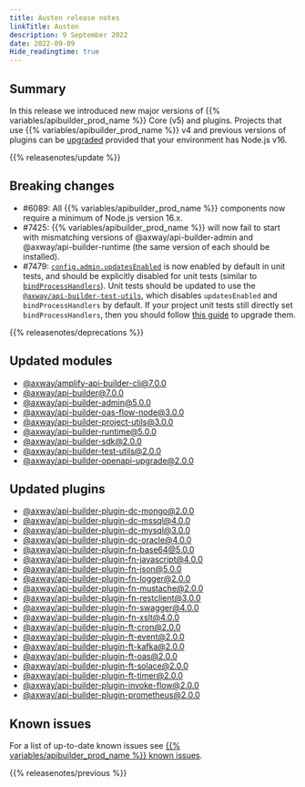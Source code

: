 ```yaml
---
title: Austen release notes
linkTitle: Austen
description: 9 September 2022
date: 2022-09-09
Hide_readingtime: true
---
```

## Summary

In this release we introduced new major versions of {{% variables/apibuilder_prod_name %}} Core (v5) and plugins. Projects that use {{% variables/apibuilder_prod_name %}} v4 and previous versions of plugins can be [upgraded](/docs/updates/update_guide/#installing-upgrades) provided that your environment has Node.js v16.

{{% releasenotes/update %}}

## Breaking changes

* #6089: All {{% variables/apibuilder_prod_name %}} components now require a minimum of Node.js version 16.x.
* #7425: {{% variables/apibuilder_prod_name %}} will now fail to start with mismatching versions of @axway/api-builder-admin and @axway/api-builder-runtime (the same version of each should be installed).
* #7479: [`config.admin.updatesEnabled`](/docs/developer_guide/project/configuration/project_configuration/#admin) is now enabled by default in unit tests, and should be explicitly disabled for unit tests (similar to [`bindProcessHandlers`](/docs/developer_guide/project/configuration/project_configuration#bindprocesshandlers)). Unit tests should be updated to use the [`@axway/api-builder-test-utils`](https://www.npmjs.com/package/@axway/api-builder-test-utils), which disables `updatesEnabled` and `bindProcessHandlers` by default. If your project unit tests still directly set `bindProcessHandlers`, then you should follow [this guide](/docs/updates/project_updates/2022_09_09_update_unit_tests_with_test_utils) to upgrade them.

<!-- ## Features -->

<!-- ## Fixes -->

{{% releasenotes/deprecations %}}

<!-- Regenerate modules/plugins with api-builder-tools generate-release-notes script -->
## Updated modules
* [@axway/amplify-api-builder-cli@7.0.0](https://www.npmjs.com/package/@axway/amplify-api-builder-cli/v/7.0.0)
* [@axway/api-builder@7.0.0](https://www.npmjs.com/package/@axway/api-builder/v/7.0.0)
* [@axway/api-builder-admin@5.0.0](https://www.npmjs.com/package/@axway/api-builder-admin/v/5.0.0)
* [@axway/api-builder-oas-flow-node@3.0.0](https://www.npmjs.com/package/@axway/api-builder-oas-flow-node/v/3.0.0)
* [@axway/api-builder-project-utils@3.0.0](https://www.npmjs.com/package/@axway/api-builder-project-utils/v/3.0.0)
* [@axway/api-builder-runtime@5.0.0](https://www.npmjs.com/package/@axway/api-builder-runtime/v/5.0.0)
* [@axway/api-builder-sdk@2.0.0](https://www.npmjs.com/package/@axway/api-builder-sdk/v/2.0.0)
* [@axway/api-builder-test-utils@2.0.0](https://www.npmjs.com/package/@axway/api-builder-test-utils/v/2.0.0)
* [@axway/api-builder-openapi-upgrade@2.0.0](https://www.npmjs.com/package/@axway/api-builder-openapi-upgrade/v/2.0.0)

## Updated plugins
* [@axway/api-builder-plugin-dc-mongo@2.0.0](https://www.npmjs.com/package/@axway/api-builder-plugin-dc-mongo/v/2.0.0)
* [@axway/api-builder-plugin-dc-mssql@4.0.0](https://www.npmjs.com/package/@axway/api-builder-plugin-dc-mssql/v/4.0.0)
* [@axway/api-builder-plugin-dc-mysql@3.0.0](https://www.npmjs.com/package/@axway/api-builder-plugin-dc-mysql/v/3.0.0)
* [@axway/api-builder-plugin-dc-oracle@4.0.0](https://www.npmjs.com/package/@axway/api-builder-plugin-dc-oracle/v/4.0.0)
* [@axway/api-builder-plugin-fn-base64@5.0.0](https://www.npmjs.com/package/@axway/api-builder-plugin-fn-base64/v/5.0.0)
* [@axway/api-builder-plugin-fn-javascript@4.0.0](https://www.npmjs.com/package/@axway/api-builder-plugin-fn-javascript/v/4.0.0)
* [@axway/api-builder-plugin-fn-json@5.0.0](https://www.npmjs.com/package/@axway/api-builder-plugin-fn-json/v/5.0.0)
* [@axway/api-builder-plugin-fn-logger@2.0.0](https://www.npmjs.com/package/@axway/api-builder-plugin-fn-logger/v/2.0.0)
* [@axway/api-builder-plugin-fn-mustache@2.0.0](https://www.npmjs.com/package/@axway/api-builder-plugin-fn-mustache/v/2.0.0)
* [@axway/api-builder-plugin-fn-restclient@3.0.0](https://www.npmjs.com/package/@axway/api-builder-plugin-fn-restclient/v/3.0.0)
* [@axway/api-builder-plugin-fn-swagger@4.0.0](https://www.npmjs.com/package/@axway/api-builder-plugin-fn-swagger/v/4.0.0)
* [@axway/api-builder-plugin-fn-xslt@4.0.0](https://www.npmjs.com/package/@axway/api-builder-plugin-fn-xslt/v/4.0.0)
* [@axway/api-builder-plugin-ft-cron@2.0.0](https://www.npmjs.com/package/@axway/api-builder-plugin-ft-cron/v/2.0.0)
* [@axway/api-builder-plugin-ft-event@2.0.0](https://www.npmjs.com/package/@axway/api-builder-plugin-ft-event/v/2.0.0)
* [@axway/api-builder-plugin-ft-kafka@2.0.0](https://www.npmjs.com/package/@axway/api-builder-plugin-ft-kafka/v/2.0.0)
* [@axway/api-builder-plugin-ft-oas@2.0.0](https://www.npmjs.com/package/@axway/api-builder-plugin-ft-oas/v/2.0.0)
* [@axway/api-builder-plugin-ft-solace@2.0.0](https://www.npmjs.com/package/@axway/api-builder-plugin-ft-solace/v/2.0.0)
* [@axway/api-builder-plugin-ft-timer@2.0.0](https://www.npmjs.com/package/@axway/api-builder-plugin-ft-timer/v/2.0.0)
* [@axway/api-builder-plugin-invoke-flow@2.0.0](https://www.npmjs.com/package/@axway/api-builder-plugin-invoke-flow/v/2.0.0)
* [@axway/api-builder-plugin-prometheus@2.0.0](https://www.npmjs.com/package/@axway/api-builder-plugin-prometheus/v/2.0.0)

## Known issues

For a list of up-to-date known issues see [{{% variables/apibuilder_prod_name %}} known issues](/docs/known_issues/).

{{% releasenotes/previous %}}
